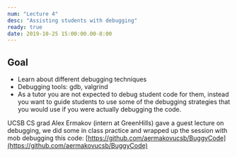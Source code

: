 ```yaml
---
num: "Lecture 4"
desc: "Assisting students with debugging"
ready: true
date: 2019-10-25 15:00:00.00-8:00
---
```


## Goal
* Learn about different debugging techniques
* Debugging tools: gdb, valgrind
* As a tutor you are not expected to debug student code for them, instead you want to guide students to use some of the debugging strategies that you would use if you were actually debugging the code.

UCSB CS grad Alex Ermakov (intern at GreenHills) gave a guest lecture on debugging, we did some in class practice and wrapped up the session with mob debugging this code:
[https://github.com/aermakovucsb/BuggyCode](https://github.com/aermakovucsb/BuggyCode)





